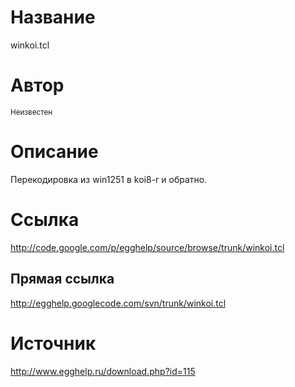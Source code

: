 # Название #
winkoi.tcl


# Автор #
<sup>Неизвестен</sup>


# Описание #
Перекодировка из win1251 в koi8-r и обратно.


# Ссылка #
http://code.google.com/p/egghelp/source/browse/trunk/winkoi.tcl

## Прямая ссылка ##
http://egghelp.googlecode.com/svn/trunk/winkoi.tcl


# Источник #
http://www.egghelp.ru/download.php?id=115
